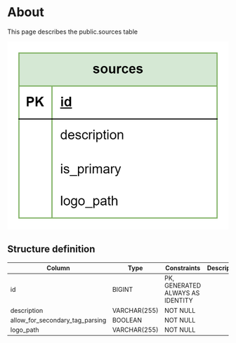 # About

This page describes the public.sources table

![alt text](sources.png)

## Structure definition

| Column | Type | Constraints | Description |
| - | - | - | - |
| id | BIGINT | PK, GENERATED ALWAYS AS IDENTITY |
| description | VARCHAR(255) | NOT NULL |
| allow_for_secondary_tag_parsing | BOOLEAN | NOT NULL |
| logo_path | VARCHAR(255) | NOT NULL |
